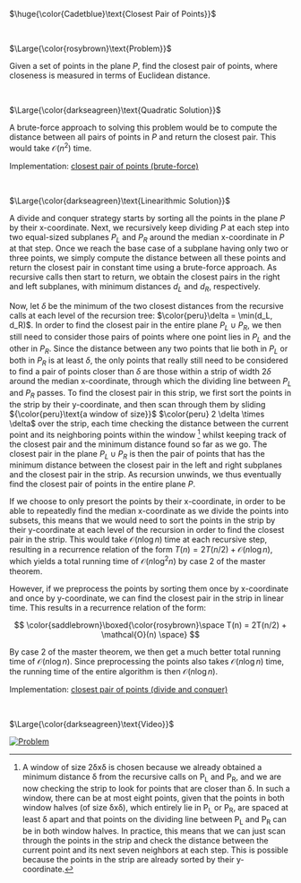 $\huge{\color{Cadetblue}\text{Closest Pair of Points}}$

<br/>

$\Large{\color{rosybrown}\text{Problem}}$

Given a set of points in the plane $P$, find the closest pair of points, where closeness is measured in terms of Euclidean distance.

<br/>

$\Large{\color{darkseagreen}\text{Quadratic Solution}}$

A brute-force approach to solving this problem would be to compute the distance between all pairs of points in $P$ and return the closest pair. This would take $\mathcal{O}(n^2)$ time.

Implementation: [closest pair of points (brute-force)](cpp-1.c)

<br/>

$\Large{\color{darkseagreen}\text{Linearithmic Solution}}$

A divide and conquer strategy starts by sorting all the points in the plane $P$ by their x-coordinate. Next, we recursively keep dividing $P$ at each step into two equal-sized subplanes $P_L$ and $P_R$ around the median x-coordinate in $P$ at that step. Once we reach the base case of a subplane having only two or three points, we simply compute the distance between all these points and return the closest pair in constant time using a brute-force approach. As recursive calls then start to return, we obtain the closest pairs in the right and left subplanes, with minimum distances $d_L$ and $d_R$, respectively.  

Now, let $\delta$ be the minimum of the two closest distances from the recursive calls at each level of the recursion tree: $\color{peru}\delta = \min(d_L, d_R)$. In order to find the closest pair in the entire plane $P_L \cup P_R$, we then still need to consider those pairs of points where one point lies in $P_L$ and the other in $P_R$. Since the distance between any two points that lie both in $P_L$ or both in $P_R$ is at least $\delta$, the only points that really still need to be considered to find a pair of points closer than $\delta$ are those within a strip of width $2\delta$ around the median x-coordinate, through which the dividing line between $P_L$ and $P_R$ passes. To find the closest pair in this strip, we first sort the points in the strip by their y-coordinate, and then scan through them by sliding ${\color{peru}\text{a window of size}}$ $\color{peru} 2 \delta \times \delta$ over the strip, each time checking the distance between the current point and its neighboring points within the window [^1] whilst keeping track of the closest pair and the minimum distance found so far as we go. The closest pair in the plane $P_L \cup P_R$ is then the pair of points that has the minimum distance between the closest pair in the left and right subplanes and the closest pair in the strip. As recursion unwinds, we thus eventually find the closest pair of points in the entire plane $P$.

If we choose to only presort the points by their x-coordinate, in order to be able to repeatedly find the median x-coordinate as we divide the points into subsets, this means that we would need to sort the points in the strip by their y-coordinate at each level of the recursion in order to find the closest pair in the strip. This would take $\mathcal{O}(n \log n)$ time at each recursive step, resulting in a recurrence relation of the form $T(n) = 2T(n/2) + \mathcal{O}(n \log n)$, which yields a total running time of $\mathcal{O}(n \log^2 n)$ by case 2 of the master theorem.

However, if we preprocess the points by sorting them once by x-coordinate and once by y-coordinate, we can find the closest pair in the strip in linear time. This results in a recurrence relation of the form:

$$
\color{saddlebrown}\boxed{\color{rosybrown}\space T(n) = 2T(n/2) + \mathcal{O}(n) \space}
$$

By case 2 of the master theorem, we then get a much better total running time of $\mathcal{O}(n \log n)$. Since preprocessing the points also takes $\mathcal{O}(n \log n)$ time, the running time of the entire algorithm is then $\mathcal{O}(n \log n)$.

Implementation: [closest pair of points (divide and conquer)](cpp-2.c)

<br/>

$\Large{\color{darkseagreen}\text{Video}}$

[![Problem](https://img.youtube.com/vi/6u_hWxbOc7E/0.jpg)](https://www.youtube.com/watch?v=6u_hWxbOc7E)

[^1]: A window of size 2δxδ is chosen because we already obtained a minimum distance δ from the recursive calls on P<sub>L</sub> and P<sub>R</sub>, and we are now checking the strip to look for points that are closer than δ. In such a window, there can be at most eight points, given that the points in both window halves (of size δxδ), which entirely lie in P<sub>L</sub> or P<sub>R</sub>, are spaced at least δ apart and that points on the dividing line between P<sub>L</sub> and P<sub>R</sub> can be in both window halves. In practice, this means that we can just scan through the points in the strip and check the distance between the current point and its next seven neighbors at each step. This is possible because the points in the strip are already sorted by their y-coordinate.  
